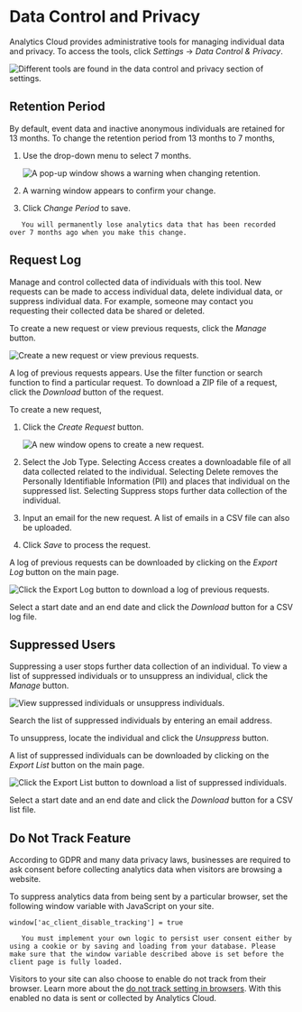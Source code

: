 # Data Control and Privacy

Analytics Cloud provides administrative tools for managing individual data and privacy. To access the tools, click *Settings* &rarr; *Data Control & Privacy*.

![Different tools are found in the data control and privacy section of settings.](./data-control-and-privacy/images/01.png)

## Retention Period

By default, event data and inactive anonymous individuals are retained for 13 months. To change the retention period from 13 months to 7 months,

1. Use the drop-down menu to select 7 months.

    ![A pop-up window shows a warning when changing retention.](./data-control-and-privacy/images/02.png)

1. A warning window appears to confirm your change.

1. Click *Change Period* to save.

```warning::
   You will permanently lose analytics data that has been recorded over 7 months ago when you make this change.
```

## Request Log

Manage and control collected data of individuals with this tool. New requests can be made to access individual data, delete individual data, or suppress individual data. For example, someone may contact you requesting their collected data be shared or deleted.

To create a new request or view previous requests, click the *Manage* button.

![Create a new request or view previous requests.](./data-control-and-privacy/images/03.png)

A log of previous requests appears. Use the filter function or search function to find a particular request. To download a ZIP file of a request, click the *Download* button of the request. 

To create a new request,

1. Click the *Create Request* button.

    ![A new window opens to create a new request.](./data-control-and-privacy/images/04.png)

1. Select the Job Type. Selecting Access creates a downloadable file of all data collected related to the individual. Selecting Delete removes the Personally Identifiable Information (PII) and places that individual on the suppressed list. Selecting Suppress stops further data collection of the individual.

1. Input an email for the new request. A list of emails in a CSV file can also be uploaded.

1. Click *Save* to process the request. 

A log of previous requests can be downloaded by clicking on the *Export Log* button on the main page.

![Click the Export Log button to download a log of previous requests.](./data-control-and-privacy/images/05.png)

Select a start date and an end date and click the *Download* button for a CSV log file.

## Suppressed Users

Suppressing a user stops further data collection of an individual. To view a list of suppressed individuals or to unsuppress an individual, click the *Manage* button.

![View suppressed individuals or unsuppress individuals.](./data-control-and-privacy/images/06.png)

Search the list of suppressed individuals by entering an email address. 

To unsuppress, locate the individual and click the *Unsuppress* button.

A list of suppressed individuals can be downloaded by clicking on the *Export List* button on the main page.

![Click the Export List button to download a list of suppressed individuals.](./data-control-and-privacy/images/07.png)

Select a start date and an end date and click the *Download* button for a CSV list file.

## Do Not Track Feature

According to GDPR and many data privacy laws, businesses are required to ask consent before collecting analytics data when visitors are browsing a website.

To suppress analytics data from being sent by a particular browser, set the following window variable with JavaScript on your site.

```
window['ac_client_disable_tracking'] = true
```

```important::
   You must implement your own logic to persist user consent either by using a cookie or by saving and loading from your database. Please make sure that the window variable described above is set before the client page is fully loaded.
```

Visitors to your site can also choose to enable do not track from their browser. Learn more about the [do not track setting in browsers](https://allaboutdnt.com/). With this enabled no data is sent or collected by Analytics Cloud. 
